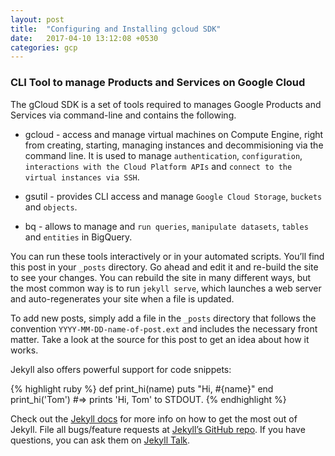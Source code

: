 ```yaml
---
layout: post
title:  "Configuring and Installing gcloud SDK"
date:   2017-04-10 13:12:08 +0530
categories: gcp
---
```


### CLI Tool to manage Products and Services on Google Cloud

The gCloud SDK is a set of tools required to manages Google Products and Services via command-line and contains the following.
* gcloud - access and manage virtual machines on Compute Engine, right from creating, starting, managing instances and decommisioning via the command line. It is used to manage `authentication`, `configuration`, `interactions with the Cloud Platform APIs` and `connect to the virtual instances via SSH`.

* gsutil - provides CLI access and manage `Google Cloud Storage`, `buckets` and `objects`.

* bq - allows to manage and `run queries`, `manipulate datasets`, `tables` and `entities` in BigQuery.

You can run these tools interactively or in your automated scripts.
You’ll find this post in your `_posts` directory. Go ahead and edit it and re-build the site to see your changes. You can rebuild the site in many different ways, but the most common way is to run `jekyll serve`, which launches a web server and auto-regenerates your site when a file is updated.

To add new posts, simply add a file in the `_posts` directory that follows the convention `YYYY-MM-DD-name-of-post.ext` and includes the necessary front matter. Take a look at the source for this post to get an idea about how it works.

Jekyll also offers powerful support for code snippets:

{% highlight ruby %}
def print_hi(name)
  puts "Hi, #{name}"
end
print_hi('Tom')
#=> prints 'Hi, Tom' to STDOUT.
{% endhighlight %}

Check out the [Jekyll docs][jekyll-docs] for more info on how to get the most out of Jekyll. File all bugs/feature requests at [Jekyll’s GitHub repo][jekyll-gh]. If you have questions, you can ask them on [Jekyll Talk][jekyll-talk].

[jekyll-docs]: https://jekyllrb.com/docs/home
[jekyll-gh]:   https://github.com/jekyll/jekyll
[jekyll-talk]: https://talk.jekyllrb.com/
